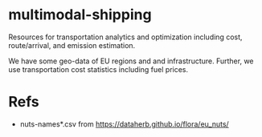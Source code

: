 # multimodal-shipping

Resources for transportation analytics and optimization including cost, route/arrival, and emission estimation.

We have some geo-data of EU regions and and infrastructure.
Further, we use transportation cost statistics including fuel prices.

# Refs

- nuts-names*.csv from https://dataherb.github.io/flora/eu_nuts/

